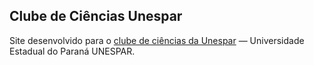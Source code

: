 ## Clube de Ciências Unespar

Site desenvolvido para o [clube de ciências da Unespar](https://clubedeciencias.netlify.com/) — Universidade Estadual do Paraná UNESPAR.
